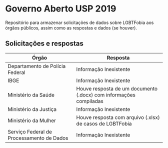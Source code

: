# Governo Aberto USP 2019

Repositório para armazenar solicitações de dados sobre LGBTFobia aos órgãos públicos, assim como as respostas e dados (se houver).

## Solicitações e respostas
| Órgão                                     | Resposta                                                          |
|-------------------------------------------|-------------------------------------------------------------------|
| Departamento de Polícia Federal           | Informação Inexistente                                            |
| IBGE                                      | Informação Inexistente                                            |
| Ministério da Saúde                       | Houve resposta de um documento (.docx) com informações compiladas |
| Ministério da Justiça                     | Informação Inexistente                                            |
| Ministério da Mulher                      | Houve resposta com arquivo (.xlsx) de casos de LGBTFobia          |
| Serviço Federal de Processamento de Dados | Informação Inexistente                                            |